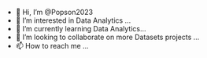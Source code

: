 - 👋 Hi, I’m @Popson2023
- 👀 I’m interested in Data Analytics ...
- 🌱 I’m currently learning Data Analytics...
- 💞️ I’m looking to collaborate on more Datasets projects ...
- 📫 How to reach me ...

<!---
Popson2023/Popson2023 is a ✨ particular ✨ repository because its `README.md` (this file) appears on your GitHub profile.
You can click the Preview link to take a look at your changes.
--->
